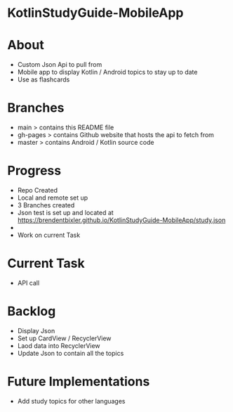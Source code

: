# KotlinStudyGuide-MobileApp

# About
- Custom Json Api to pull from
- Mobile app to display Kotlin / Android topics to stay up to date
- Use as flashcards

# Branches
- main > contains this README file
- gh-pages > contains Github website that hosts the api to fetch from
- master > contains Android / Kotlin source code 

# Progress
- Repo Created
- Local and remote set up
- 3 Branches created
- Json test is set up and located at 
https://brendentbixler.github.io/KotlinStudyGuide-MobileApp/study.json
- 
- Work on current Task

# Current Task
- API call

# Backlog
- Display Json
- Set up CardView / RecyclerView
- Laod data into RecyclerView
- Update Json to contain all the topics

# Future Implementations
- Add study topics for other languages
